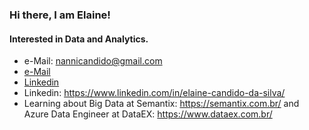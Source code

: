 ### Hi there, I am Elaine!
#### Interested in Data and Analytics.
- e-Mail: nannicandido@gmail.com
- [e-Mail](mailto:nannicandido@gmail.com)
- [Linkedin](https://www.linkedin.com/in/elaine-candido-da-silva)
- Linkedin: https://www.linkedin.com/in/elaine-candido-da-silva/
- Learning about Big Data at Semantix: https://semantix.com.br/ and Azure Data Engineer at DataEX: https://www.dataex.com.br/

<!---
NanniCandido/NanniCandido is a ✨ special ✨ repository because its `README.md` (this file) appears on your GitHub profile.
You can click the Preview link to take a look at your changes.
--->
